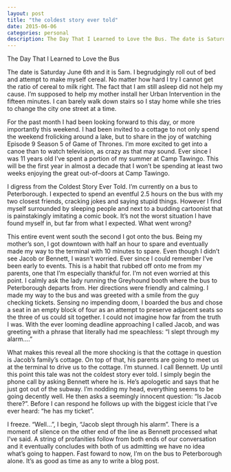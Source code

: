 ```yaml
---
layout: post
title: "the coldest story ever told"
date: 2015-06-06
categories: personal
description: The Day That I Learned to Love the Bus. The date is Saturday June 6th and it is 5am. 
---
```


The Day That I Learned to Love the Bus

The date is Saturday June 6th and it is 5am. I begrudgingly roll out of bed and attempt to make myself cereal. <!--more--> No matter how hard I try I cannot get the ratio of cereal to milk right. The fact that I am still asleep did not help my cause. I’m supposed to help my mother install her Urban Intervention in the fifteen minutes. I can barely walk down stairs so I stay home while she tries to change the city one street at a time.

For the past month I had been looking forward to this day, or more importantly this weekend. I had been invited to a cottage to not only spend the weekend frolicking around a lake, but to share in the joy of watching Episode 9 Season 5 of Game of Thrones. I’m more excited to get into a canoe than to watch television, as crazy as that may sound. Ever since I was 11 years old I’ve spent a portion of my summer at Camp Tawingo. This will be the first year in almost a decade that I won’t be spending at least two weeks enjoying the great out-of-doors at Camp Tawingo.

I digress from the Coldest Story Ever Told. I’m currently on a bus to Peterborough. I expected to spend an eventful 2.5 hours on the bus with my two closest friends, cracking jokes and saying stupid things. However I find myself surrounded by sleeping people and next to a budding cartoonist that is painstakingly imitating a comic book. It’s not the worst situation I have found myself in, but far from what I expected. What went wrong?

This entire event went south the second I got onto the bus. Being my mother’s son, I got downtown with half an hour to spare and eventually made my way to the terminal with 10 minutes to spare. Even though I didn’t see Jacob or Bennett, I wasn’t worried. Ever since I could remember I’ve been early to events. This is a habit that rubbed off onto me from my parents, one that I’m especially thankful for. I’m not even worried at this point. I calmly ask the lady running the Greyhound booth where the bus to Peterborough departs from. Her directions were friendly and calming. I made my way to the bus and was greeted with a smile from the guy checking tickets. Sensing no impending doom, I boarded the bus and chose a seat in an empty block of four as an attempt to preserve adjacent seats so the three of us could sit together. I could not imagine how far from the truth I was. With the ever looming deadline approaching I called Jacob, and was greeting with a phrase that literally had me speachless: “I slept through my alarm….”

What makes this reveal all the more shocking is that the cottage in question is Jacob’s family’s cottage. On top of that, his parents are going to meet us at the terminal to drive us to the cottage. I’m stunned. I call Bennett. Up until this point this tale was not the coldest story ever told. I simply begin the phone call by asking Bennett where he is. He’s apologetic and says that he just got out of the subway. I’m nodding my head, everything seems to be going decently well. He then asks a seemingly innocent question: “Is Jacob there?”. Before I can respond he follows up with the biggest icicle that I’ve ever heard: “he has my ticket”.

I freeze. “Well…”, I begin, “Jacob slept through his alarm”. There is a moment of silence on the other end of the line as Bennett processed what I’ve said. A string of profanities follow from both ends of our conversation and it eventually concludes with both of us admitting we have no idea what’s going to happen. Fast foward to now, I’m on the bus to Peterborough alone. It’s as good as time as any to write a blog post.
